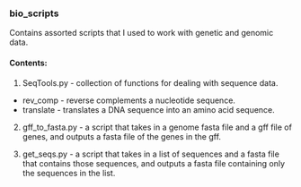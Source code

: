 ### bio_scripts

Contains assorted scripts that I used to work with genetic and genomic data.


#### Contents:

1. SeqTools.py - collection of functions for dealing with sequence data.
- rev_comp - reverse complements a nucleotide sequence.
- translate - translates a DNA sequence into an amino acid sequence.

2. gff_to_fasta.py - a script that takes in a genome fasta file and a gff file of genes, and outputs a fasta file of the genes in the gff.

3. get_seqs.py - a script that takes in a list of sequences and a fasta file that contains those sequences, and outputs a fasta file containing only the sequences in the list.
